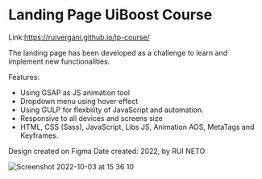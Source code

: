 # Landing Page UiBoost Course

Link:https://ruivergani.github.io/lp-course/

The landing page has been developed as a challenge to learn and implement new functionalities.

Features:

- Using GSAP as JS animation tool
- Dropdown menu using hover effect
- Using GULP for flexbility of JavaScript and automation.
- Responsive to all devices and screens size
- HTML, CSS (Sass), JavaScript, Libs JS, Animation AOS, MetaTags and Keyframes.

Design created on Figma Date created: 2022, by RUI NETO

![Screenshot 2022-10-03 at 15 36 10](https://user-images.githubusercontent.com/70537459/193604474-80c87b64-44f2-4955-b1ba-86afdfc763ca.png)

